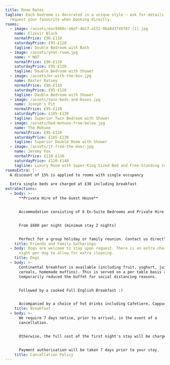 ```yaml
---
title: Room Rates
tagline: Each bedroom is decorated in a unique style — ask for details and
  request your favourite when booking directly.
rooms:
  - image: /assets/eac9400c-a6df-4b17-a152-0ba8d3745f87 (1).jpg
    name: Elzevir Block
    normalPrice: £90-£110
    saturdayPrice: £95-£120
    tagline: Double Bedroom with Bath
  - image: /assets/ynot-room.jpg
    name: Y NOT
    normalPrice: £90-£110
    saturdayPrice: £95-£120
    tagline: Double Bedroom with Shower
  - image: /assets/mr-with-the-box.jpg
    name: Master Ratsey
    normalPrice: £90-£110
    saturdayPrice: £95-£120
    tagline: Double Bedroom with Shower
  - image: /assets/twin-beds-and-boxes.jpg
    name: Joseph's Pit
    normalPrice: £95-£120
    saturdayPrice: £105-£130
    tagline: Superior Twin Bedroom with Shower
  - image: /assets/bed-mohune-from-below.jpg
    name: The Mohune
    normalPrice: £95-£120
    saturdayPrice: £105-£130
    tagline: Superior Double Room with Shower
  - image: /assets/jf-from-the-door.jpg
    name: Jeremy Fox
    normalPrice: £110-£130
    saturdayPrice: £120-£140
    tagline: Luxury Room with Super-King Sized Bed and Free-Standing Copper Bath
roomsExtra: |-
  A discount of 15% is applied to rooms with single occupancy

  Extra single beds are charged at £30 including breakfast
extraSections:
  - body: >-
      **Private Hire of the Guest House**


      Accommodation consisting of 6 En-Suite Bedrooms and Private Hire of the Breakfast Room, Pool Room and Bar


      From £600 per night (minimum stay 2 nights)


      Perfect for a group holiday or family reunion. Contact us directly for more information.
    title: Friends and Family Gatherings
  - body: Dogs are welcome to stay upon request. There is an extra charge of £6 per
      night per dog to allow for extra cleaning.
    title: Dogs
  - body: >-
      Continental breakfast is available (including fruit, yoghurt, juice,
      cereals, homemade muffins). This is served on a per table basis as we have
      temporarily reduced the buffet for social distancing reasons. 


      Followed by a cooked Full English Breakfast :)


      Accompanied by a choice of hot drinks including Cafetiere, Cappuccino, Hot Chocolate or Tea.
    title: Breakfast
  - body: >-
      We require 7 days notice, prior to arrival, in the event of a
      cancellation.


      Otherwise, the full cost of the first night's stay will be chargeable. 


      Payment authorisation will be taken 7 days prior to your stay.
    title: Cancellation Policy
---
```

